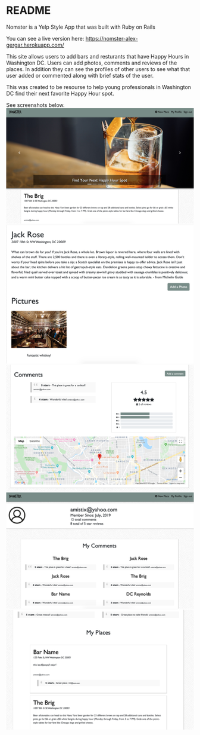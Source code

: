 # README

Nomster is a Yelp Style App that was built with Ruby on Rails

You can see a live version here: https://nomster-alex-gergar.herokuapp.com/

This site allows users to add bars and resturants that have Happy Hours in Washington DC. Users can add photos, comments and reviews of the places. In addition they can see the profiles of other users to see what that user added or commented along with brief stats of the user.

This was created to be resourse to help young professionals in Washington DC find their next favorite Happy Hour spot.

See screenshots below.
<img src="./app/assets/images/Homepage.png" alt="Homepage Screenshot">
<img src="./app/assets/images/Place.png" alt="Place Screenshot">
<img src="./app/assets/images/Place-2.png" alt="Place 2 Screenshot">
<img src="./app/assets/images/Profile.png" alt="Profile Screenshot">
<img src="./app/assets/images/Profile-2.png" alt="Profile 2 Screenshot">

